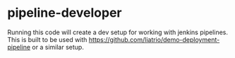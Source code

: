 # pipeline-developer
Running this code will create a dev setup for working with jenkins pipelines. This is built to be used with https://github.com/liatrio/demo-deployment-pipeline or a similar setup. 
